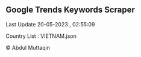 

## Google Trends Keywords Scraper 
 
Last Update 20-05-2023 , 02:55:09

Country List :
VIETNAM.json



© Abdul Muttaqin 
